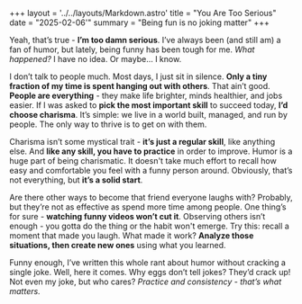 +++
layout = '../../layouts/Markdown.astro'
title = "You Are Too Serious"
date = "2025-02-06'"
summary = "Being fun is no joking matter"
+++

Yeah, that’s true - **I’m too damn serious**. I’ve always been (and still am) a fan of humor, but lately, being funny has been tough for me. *What happened?* I have no idea. Or maybe… I know.

I don’t talk to people much. Most days, I just sit in silence. **Only a tiny fraction of my time is spent hanging out with others**. That ain’t good. **People are everything** - they make life brighter, minds healthier, and jobs easier. If I was asked to **pick the most important skill** to succeed today, **I’d choose charisma**. It’s simple: we live in a world built, managed, and run by people. The only way to thrive is to get on with them.

Charisma isn’t some mystical trait - **it’s just a regular skill**, like anything else. And **like any skill, you have to practice** in order to improve. Humor is a huge part of being charismatic. It doesn't take much effort to recall how easy and comfortable you feel with a funny person around. Obviously, that’s not everything, but **it’s a solid start**.

Are there other ways to become that friend everyone laughs with? Probably, but they’re not as effective as spend more time among people. One thing’s for sure - **watching funny videos won’t cut it**. Observing others isn’t enough - you gotta do the thing or the habit won't emerge. Try this: recall a moment that made you laugh. What made it work? **Analyze those situations, then create new ones** using what you learned.

Funny enough, I’ve written this whole rant about humor without cracking a single joke. Well, here it comes. Why eggs don’t tell jokes? They’d crack up! Not even my joke, but who cares? *Practice and consistency - that’s what matters.*

